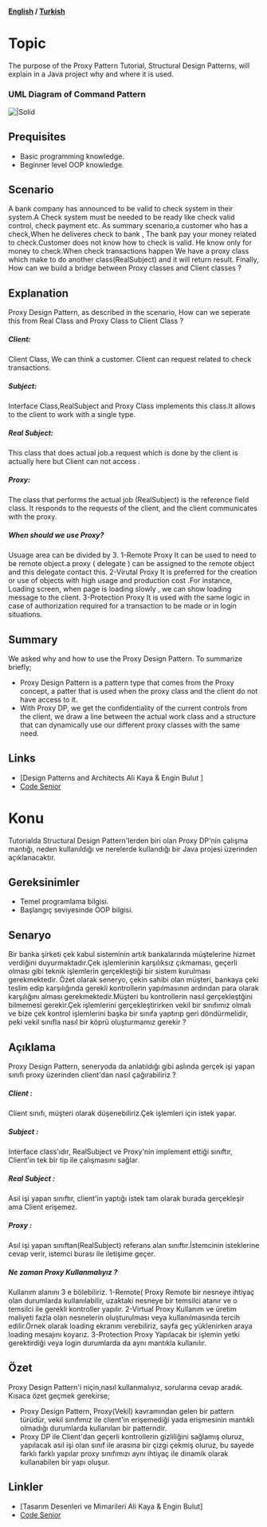 #### [English](#topic) / [Turkish](#konu)
# Topic
The purpose of the Proxy Pattern Tutorial, Structural Design Patterns, will explain in a Java project why and where it is used.
### UML Diagram of Command Pattern

![|Solid](https://github.com/incubationhub/jee.oop/blob/master/com.ihub.jee.oop/dp/structural/proxy/Images/proxyUML.png)
## Prequisites
* Basic programming knowledge.
* Beginner level OOP knowledge.

## Scenario
A bank company has announced to be valid to check system in their system.A Check system must be needed to be ready like check valid control, check payment etc.
As summary scenario,a customer who has a check,When he deliveres check to bank , The bank pay your money related to check.Customer does not know how to check is valid. He know only for money to check.When check transactions happen We have a proxy class which make to do another class(RealSubject) and it will return result. Finally, How can we build a bridge between Proxy classes and Client classes ? 
## Explanation

Proxy Design Pattern, as described in the scenario, How can we seperate this from  Real Class and Proxy Class to Client Class  ? 

##### Client:
Client Class, We can  think a customer. Client can request related to check transactions.
##### Subject:
Interface Class,RealSubject and Proxy Class implements this class.It allows to the client to work with a single type.
##### Real Subject:
This class that does actual job.a request which is done by the client is actually here but Client can not access .
##### Proxy:
The class that performs the actual job (RealSubject) is the reference field class. It responds to the requests of the client, and the client communicates with the proxy.

##### When should we use Proxy?

Usuage area can be divided by 3.
    1-Remote Proxy
    It can be used to need to be remote object.a proxy ( delegate ) can be assigned to the remote object and this delegate  contact this.
    2-Virutal Proxy
    It is preferred for the creation or use of objects with high usage and production cost .For instance, Loading screen, when page is loading slowly , we can show loading message to the client.
    3-Protection Proxy
    It is used with the same logic in case of authorization required for a transaction to be made or in login situations.

## Summary

We asked why and how to use the Proxy Design Pattern.
To summarize briefly;
*   Proxy Design Pattern is a pattern type that comes from the Proxy concept, a patter that is used when the proxy class and the client do not have access to it.
*   With Proxy DP, we get the confidentiality of the current controls from the client, we draw a line between the actual work class and a structure that can dynamically use our different proxy classes with the same need.

## Links

* [Design Patterns and Architects Ali Kaya & Engin Bulut ]
* [Code Senior](http://www.codesenior.com/tutorial/Vekil-Proxy-Tasarim-Deseni)


# Konu

Tutorialda Structural Design Pattern'lerden biri olan Proxy DP'nin çalışma mantığı, neden kullanıldığı ve nerelerde kullandığı bir Java projesi üzerinden açıklanacaktır.

## Gereksinimler

*   Temel programlama bilgisi.
*   Başlangıç seviyesinde OOP bilgisi.

## Senaryo

Bir banka şirketi çek kabul sisteminin artık bankalarında müştelerine hizmet verdiğini duyurmaktadır.Çek işlemlerinin karşılıksız çıkmaması, geçerli olması gibi teknik işlemlerin gerçekleştiği bir sistem kurulması gerekmektedir.
Özet olarak seneryo, çekin sahibi olan müşteri, bankaya çeki teslim edip karşılığında gerekli kontrollerin yapılmasının ardından para olarak karşılığını alması gerekmektedir.Müşteri bu kontrollerin nasıl gerçekleştğini bilmemesi gerekir.Çek işlemlerini gerçekleştirirken vekil bir sınıfımız olmalı ve bize çek kontrol işlemlerini başka bir sınıfa yaptırıp geri döndürmelidir, peki vekil sınıfla nasıl bir köprü oluşturmamız gerekir ?  

## Açıklama

Proxy Design Pattern, seneryoda da anlatıldığı gibi aslında gerçek işi yapan sınıfı proxy üzerinden client'dan nasıl çağırabiliriz ? 

##### Client : 
Client sınıfı, müşteri  olarak düşenebiliriz.Çek işlemleri için istek yapar.
##### Subject : 
Interface class'ıdır, RealSubject ve Proxy'nin implement ettiği sınıftır, Client'in tek bir tip ile çalışmasını sağlar.
##### Real Subject : 
Asıl işi yapan sınıftır, client'in yaptığı istek tam olarak burada gerçekleşir ama Client erişemez.
##### Proxy :
Asıl işi yapan sınıftan(RealSubject) referans alan sınıftır.İstemcinin isteklerine cevap verir, istemci burası ile iletişime geçer. 

##### Ne zaman Proxy Kullanmalıyız ? 

Kullanım alanını 3 e bölebiliriz.
    1-Remote( Proxy
        Remote bir nesneye ihtiyaç olan durumlarda kullanılabilir, uzaktaki nesneye bir temsilci atanır ve o temsilci ile gerekli kontroller yapılır.
    2-Virtual Proxy
        Kullanım ve üretim maliyeti fazla olan nesnelerin oluşturulması veya kullanılmasında tercih edilir.Örnek olarak loading ekranını verebiliriz, sayfa geç yüklenirken araya loading mesajını koyarız.
    3-Protection Proxy 
        Yapılacak bir işlemin yetki gerektirdiği veya login durumlarda da aynı mantıkla kullanılır. 
## Özet

Proxy Design Pattern'i niçin,nasıl  kullanmalıyız, sorularına cevap aradık.
Kısaca özet geçmek gerekirse;
*   Proxy Design Pattern, Proxy(Vekil) kavramından gelen bir pattern türüdür, vekil sınıfımız ile client'in erişemediği yada erişmesinin mantıklı olmadığı durumlarda kullanılan bir patterndir.
*   Proxy DP ile Client'dan geçerli kontrollerin gizliliğini sağlamış oluruz, yapılacak asıl işi olan sınıf ile arasına bir çizgi çekmiş oluruz, bu sayede farklı farklı yapılar proxy sınıfımızı aynı ihtiyaç ile dinamik olarak kullanabilen bir yapı oluşur.

## Linkler

* [Tasarım Desenleri ve Mimarileri Ali Kaya & Engin Bulut]
* [Code Senior](http://www.codesenior.com/tutorial/Vekil-Proxy-Tasarim-Deseni)
